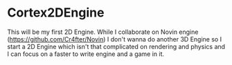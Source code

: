 # Cortex2DEngine
This will be my first 2D Engine. While I collaborate on Novin engine (https://github.com/Cr4fter/Novin) I don't wanna do another 3D Engine so I start a 2D Engine which isn't that complicated on rendering and physics and I can focus on a faster to write engine and a game in it. 
